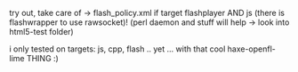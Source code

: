 try out,
take care of -> flash_policy.xml if target flashplayer AND js (there is flashwrapper to use rawsocket)!
(perl daemon and stuff will help -> look into html5-test folder)

i only tested on targets: js, cpp, flash
 .. yet ... with that cool haxe-openfl-lime THING :)
